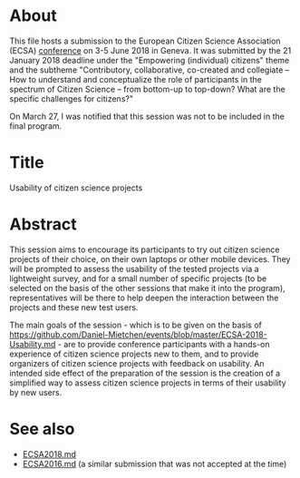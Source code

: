 # About

This file hosts a submission to the European Citizen Science Association (ECSA) [conference](https://www.ecsa-conference.eu/) on 3-5 June 2018 in Geneva. It was submitted by the 21 January 2018 deadline under the "Empowering (individual) citizens" theme and the subtheme "Contributory, collaborative, co-created and collegiate – How to understand and conceptualize the role of participants in the spectrum of Citizen Science – from bottom-up to top-down? What are the specific challenges for citizens?"

On March 27, I was notified that this session was not to be included in the final program.

# Title

Usability of citizen science projects

# Abstract

This session aims to encourage its participants to try out citizen science projects of their choice, on their own laptops or other mobile devices. They will be prompted to assess the usability of the tested projects via a lightweight survey, and for a small number of specific projects (to be selected on the basis of the other sessions that make it into the program), representatives will be there to help deepen the interaction between the projects and these new test users.

The main goals of the session - which is to be given on the basis of https://github.com/Daniel-Mietchen/events/blob/master/ECSA-2018-Usability.md - are to provide conference participants with a hands-on experience of citizen science projects new to them, and to provide organizers of citizen science projects with feedback on usability. An intended side effect of the preparation of the session is the creation of a simplified way to assess citizen science projects in terms of their usability by new users.

# See also

* [ECSA2018.md](ECSA2018.md)
* [ECSA2016.md](ECSA2016.md) (a similar submission that was not accepted at the time)
